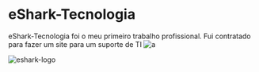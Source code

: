 # eShark-Tecnologia
eShark-Tecnologia foi o meu primeiro trabalho profissional. Fui contratado para fazer um site para um suporte de TI
![a](https://user-images.githubusercontent.com/87030375/150883243-880d29ff-fb80-49e4-b5d2-56235332fcce.jpeg)


![eshark-logo](https://user-images.githubusercontent.com/87030375/150881848-9cf16931-4b98-49e6-8bfd-f9ecb7651640.png)

